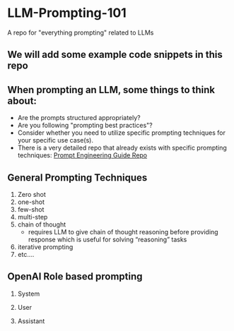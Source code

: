 # LLM-Prompting-101
A repo for "everything prompting" related to LLMs

## We will add some example code snippets in this repo


## When prompting an LLM, some things to think about:
* Are the prompts structured appropriately?
* Are you following "prompting best practices"?
* Consider whether you need to utilize specific prompting techniques for your specific use case(s).
* There is a very detailed repo that already exists with specific prompting techniques: [Prompt Engineering Guide Repo](https://github.com/dair-ai/Prompt-Engineering-Guide?tab=readme-ov-file)

## General Prompting Techniques
1. Zero shot
2. one-shot
3. few-shot
4. multi-step
5. chain of thought 
    * requires LLM to give chain of thought reasoning before providing response which is useful for solving “reasoning” tasks
6. iterative prompting
7. etc….

## OpenAI Role based prompting

1. System

2. User

3. Assistant

